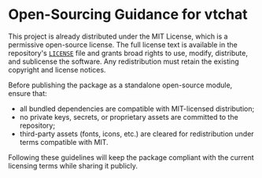 # Open-Sourcing Guidance for vtchat

This project is already distributed under the MIT License, which is a permissive open-source license. The full license text is available in the repository's [`LICENSE`](../LICENSE) file and grants broad rights to use, modify, distribute, and sublicense the software. Any redistribution must retain the existing copyright and license notices.

Before publishing the package as a standalone open-source module, ensure that:

- all bundled dependencies are compatible with MIT-licensed distribution;
- no private keys, secrets, or proprietary assets are committed to the repository;
- third-party assets (fonts, icons, etc.) are cleared for redistribution under terms compatible with MIT.

Following these guidelines will keep the package compliant with the current licensing terms while sharing it publicly.
